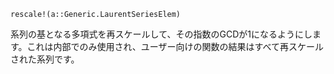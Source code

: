 ```
rescale!(a::Generic.LaurentSeriesElem)
```

系列の基となる多項式を再スケールして、その指数のGCDが1になるようにします。これは内部でのみ使用され、ユーザー向けの関数の結果はすべて再スケールされた系列です。

